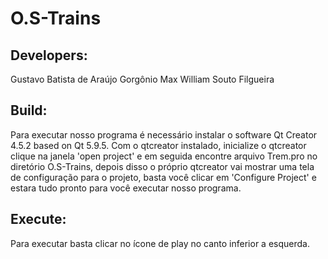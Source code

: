 # O.S-Trains

## Developers:
  Gustavo Batista de Araújo Gorgônio
  Max William Souto Filgueira 

## Build:
  Para executar nosso programa é necessário instalar o software Qt Creator 4.5.2 based on Qt 5.9.5.
  Com o qtcreator instalado, inicialize o qtcreator clique na janela 'open project' e em seguida encontre arquivo Trem.pro no diretório O.S-Trains, depois disso o próprio qtcreator vai mostrar uma tela de configuração para o projeto, basta você clicar em 'Configure Project' e estara tudo pronto para você executar nosso programa.

## Execute:
  Para executar basta clicar no ícone de play no canto inferior a esquerda.
